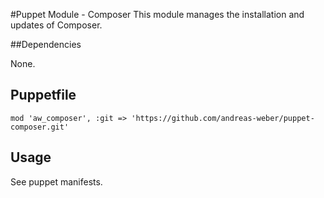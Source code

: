 #Puppet Module - Composer
This module manages the installation and updates of Composer.

##Dependencies

None.

## Puppetfile

```
mod 'aw_composer', :git => 'https://github.com/andreas-weber/puppet-composer.git'
```

## Usage

See puppet manifests.
